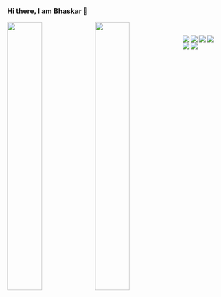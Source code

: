 ### Hi there, I am Bhaskar 👋

<img  align="left" width="40%" src="https://github-readme-stats.vercel.app/api?username=Bhaskar&show_icons=true&theme=radical" />

<img  align="left" width="40%" src="https://github-readme-stats.vercel.app/api/top-langs/?username=bhaskar345&show_icons=true&theme=radical" /><br/>

<img align="left"  src="https://img.shields.io/badge/python-3670A0?style=for-the-badge&logo=python&logoColor=ffdd54" />
 
<img align="left" src="https://img.shields.io/badge/django-%23092E20.svg?style=for-the-badge&logo=django&logoColor=white" />

<img align="left"  src="https://img.shields.io/badge/DJANGO-REST-ff1709?style=for-the-badge&logo=django&logoColor=white&color=ff1709&labelColor=gray" />

<img align="left" src="https://img.shields.io/badge/javascript-%23323330.svg?style=for-the-badge&logo=javascript&logoColor=%23F7DF1E" />

<img align="left" src="https://img.shields.io/badge/bootstrap-%23563D7C.svg?style=for-the-badge&logo=bootstrap&logoColor=white" />

<img align="left" src="https://img.shields.io/badge/react-%2320232a.svg?style=for-the-badge&logo=react&logoColor=%2361DAFB" />
